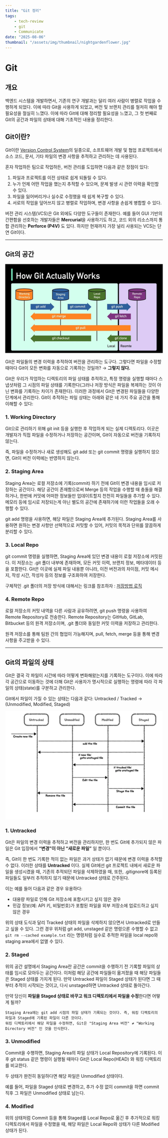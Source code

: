 ```yaml
---
title: "Git 정리"
tags:
    - tech-review
    - git
    - Communicate
date: "2025-08-06"
thumbnail: "/assets/img/thumbnail/nightgardenflower.jpg"
---
```


# Git
## 개요

백엔드 시스템을 개발하면서, 기존의 연구 개발과는 달리 여러 사람이 병렬로 작업을 수행하게 되었다. 이에 따라 Git을 사용하게 되었고, 버전 및 브랜치 관리를 철저히 해야 할 필요성을 절실히 느꼈다. 이에 따라 Git에 대해 정리할 필요성을 느꼈고, 그 첫 번째로 Git의 공간과 파일의 상태에 대해 기초적인 내용을 정리한다.

## Git이란?

Git이란 [Version Control System](https://www.geeksforgeeks.org/git/version-control-systems/)의 일종으로, 소프트웨어 개발 및 협업 프로젝트에서 소스 코드, 문서, 기타 파일의 변경 사항을 추적하고 관리하는 데 사용된다.

혼자 작업하든 팀으로 작업하든, 버전 관리를 도입하면 다음과 같은 장점이 있다:

1. 파일과 프로젝트를 이전 상태로 쉽게 되돌릴 수 있다.
2. 누가 언제 어떤 작업을 했는지 추적할 수 있으며, 문제 발생 시 관련 이력을 확인할 수 있다.
3. 파일을 잃어버리거나 실수로 수정했을 때 쉽게 복구할 수 있다.
4. 서로의 작업을 덮어쓰지 않고 병렬로 작업하며, 변경 사항을 손쉽게 병합할 수 있다.

버전 관리 시스템(VCS)은 Git 외에도 다양한 도구들이 존재한다. 예를 들어 GUI 기반의 간편함을 선호하는 개발자들은 **Mercurial**을 사용하기도 하고, 코드 외의 리소스까지 통합 관리하는 **Perforce (P4V)** 도 있다. 하지만 현재까지 가장 널리 사용되는 VCS는 단연 Git이다.

---

## Git의 공간

![git 개요도](/assets/img/pages/tech-review/Communicate/git/git.webp)

Git은 파일들의 변경 이력을 추적하여 버전을 관리하는 도구다.
그렇다면 파일을 수정할 때마다 Git이 모든 변화를 자동으로 기록하는 것일까? 
→ **그렇지 않다.**

Git은 우리가 작업하는 디렉토리의 파일 상태를 추적하고, 특정 명령을 실행할 때마다 스냅샷처럼 그 시점의 파일 상태를 기록한다(그러나 저장 방식은 파일을 복제하는 것이 아닌 변화를 기록하는 차이가 존재한다). 이러한 과정에서 Git은 변경된 파일들을 다양한 단계에서 관리한다. Git이 추적하는 파일 상태는 아래와 같은 네 가지 주요 공간을 통해 이해할 수 있다:

### 1. Working Directory
    
Git으로 관리하기 위해 git init 등을 실행한 후 작업하게 되는 실제 디렉토리다.
이곳은 개발자가 직접 파일을 수정하거나 저장하는 공간이며, Git이 자동으로 버전을 기록하지 않는다.

즉, 파일을 수정하거나 새로 생성해도 git add 또는 git commit 명령을 실행하지 않으면, Git이 버전 이력에는 반영하지 않는다.

### 2. Staging Area

Staging Area는 로컬 저장소에 기록(commit) 하기 전에 Git이 변경 내용을 임시로 저장하는 공간이다. 해당 공간이 존재함으로써 Merge 등의 작업을 수행할 때 충돌을 해결하거나, 한번에 커밋에 어떠한 정보들만 업데이트할지 천천히 파일들을 추가할 수 있다. 메모리 등에 임시로 저장되는게 아닌 별도의 공간에 존재하기에 이런 작업들을 오래 수행할 수 있다.

git add 명령을 사용하면, 해당 파일은 Staging Area에 추가된다.
Staging Area를 사용하면 원하는 변경 사항만 선택적으로 커밋할 수 있어, 커밋의 목적과 단위를 깔끔하게 분리할 수 있다.

### 3. Local Repo
git commit 명령을 실행하면, Staging Area에 있던 변경 내용이 로컬 저장소에 커밋된다. 이 저장소는 .git 폴더 내부에 존재하며, 모든 커밋 이력, 브랜치 정보, 메타데이터 등을 포함한다. Git은 이곳에 실제 파일 내용뿐 아니라, 이전 버전과의 차이점, 커밋 메시지, 작성 시간, 작성자 등의 정보를 구조화하여 저장한다.

구체적인 .git 폴더의 저장 방식에 대해서는 링크를 참조하자 : [저장방법 로직](/_pages/tech-review/Communicate/Git/git의%20저장방식.md)

### 4. Remote Repo

로컬 저장소의 커밋 내역을 다른 사람과 공유하려면, git push 명령을 사용하여 Remote Repository로 전송한다.
Remote Repository는 GitHub, GitLab, Bitbucket 등의 원격 저장소이며, .git 폴더와 동일한 커밋 이력을 저장하고 관리한다.

원격 저장소를 통해 팀원 간의 협업이 가능해지며, pull, fetch, merge 등을 통해 변경 사항을 주고받을 수 있다.

---
## Git의 파일의 상태

Git은 결국 각 파일이 시간에 따라 어떻게 변화해왔는지를 기록하는 도구이다. 이에 따라 각 공간으로 이동하는 것에 더해 Git은 사용자가 명시적으로 실행하는 명령에 따라 각 파일의 상태(state)를 구분하고 관리한다.

Git에서 파일이 가질 수 있는 상태는 다음과 같다:
Untracked / Tracked → (Unmodified, Modified, Staged)

![file status](/assets/img/pages/tech-review/Communicate/git/file_lifecycle.webp)

### 1. Untracked
Git은 파일의 변경 이력을 추적하고 버전을 관리하지만, 한 번도 Git에 추가되지 않은 파일은 Git 입장에서 **“변경”이 아닌 “새로운 파일”** 일 뿐이다.

즉, Git이 한 번도 기록한 적이 없는 파일은 과거 상태가 없기 때문에 변경 이력을 추적할 수 없다. 이러한 상태를 **Untracked** 이다.
실제 Git에선 git 프로젝트 내에서 새로운 파일을 생성시켰을 때, 기존의 추적되던 파일을 삭제하였을 때, 
또한, .gitignore에 등록된 파일들도 일부러 추적하지 않기 때문에 Untracked 상태로 간주된다. 

이는 예를 들어 다음과 같은 경우 유용하다:

- 대용량 파일로 인해 Git 저장소에 포함시키고 싶지 않은 경우
- 민감 정보(예: API 키, 비밀번호)가 포함된 파일을 외부 저장소에 업로드하고 싶지 않은 경우

위의 상태 도식과 달리 Tracked 상태의 파일을 삭제하지 않으면서 Untracked로 만들고 싶을 수 있다. 그런 경우 위처럼 git add, unstaged 같은 명령으론 수행할 수 없고 ```git rm --cached example.txt``` 라는 명령처럼 실수로 추적한 파일을 local repo와 staging area에서 없앨 수 있다.

### 2. Staged
위의 공간 설명에서 Staging Area란 공간은 commit을 수행하기 전 기록할 파일의 상태를 임시로 모아두는 공간이다. 이처럼 해당 공간에 파일들이 옮겨졌을 때 해당 파일들은 Staged 상태를 가지게 된다. 만약 Untracked 파일이 Staged 상태가 된다면 그 때부터 추적이 시작되는 것이고, 다시 unstaged하면 Untracked 상태로 돌아간다.

만약 당신이 **파일을 Staged 상태로 바꾸고 워크 디렉토리에서 파일을 수정**한다면 어떻게 될까?

    Staging Area에는 git add 시점의 파일 상태가 기록되는 것이다. 즉, 워킹 디렉토리의 파일과 Staged에 기록된 파일이 다른 것이다.
    워킹 디렉토리에서 해당 파일을 수정하면, Git은 "Staging Area 버전" ≠ "Working Directory 버전" 인 것을 인식한다.

### 3. Unmodified

Commit을 수행하면, Staging Area의 파일 상태가 Local Repository에 기록된다.
이후 git status 같은 명령이 실행될 때마다 Git은 Local Repo(HEAD) 와 워킹 디렉토리를 비교한다.

두 상태가 완전히 동일하다면 해당 파일은 Unmodified 상태이다.

예를 들어, 파일을 Staged 상태로 변경하고, 추가 수정 없이 commit을 하면
commit 직후 그 파일은 Unmodified 상태로 남는다.

### 4. Modified

위의 상태처럼 Commit 등을 통해 Staged를 Local Repo로 옮긴 후 추가적으로 워킹 디렉토리에서 파일을 수정했을 때, 해당 파일은 Local Repo와 상태가 다른 Modified 상태가 된다.
